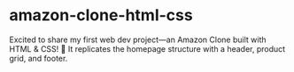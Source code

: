 # amazon-clone-html-css
Excited to share my first web dev project—an Amazon Clone built with HTML &amp; CSS! 🚀 It replicates the homepage structure with a header, product grid, and footer.
